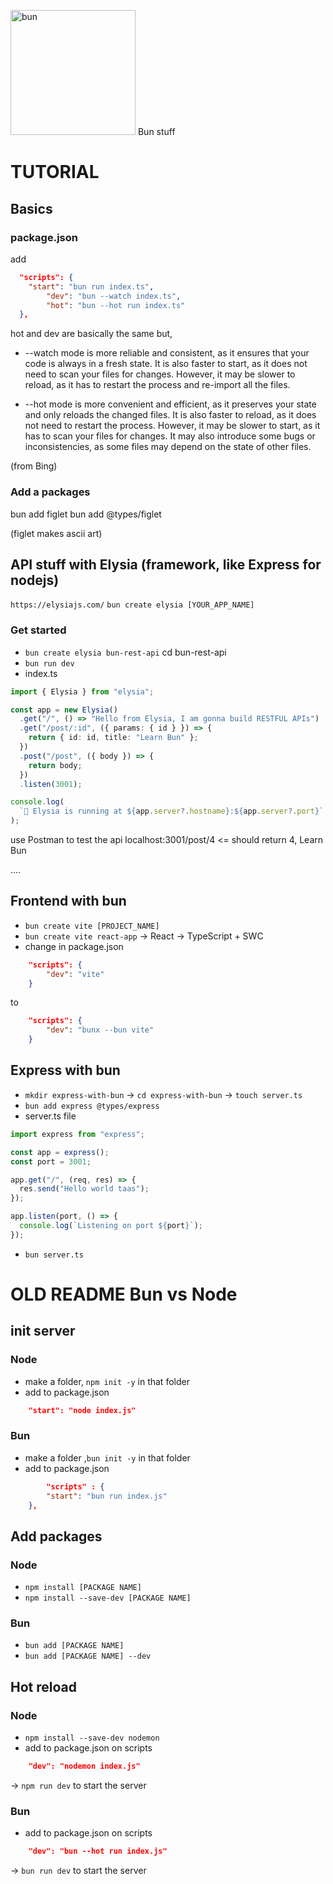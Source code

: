 <img src="https://github.com/reijjo/bun-stuff/assets/95418273/82cceb8d-1b04-4a29-929a-3bd17058461a" alt="bun" height="200px" /> Bun stuff

# TUTORIAL

## Basics

### package.json

add

```json
  "scripts": {
    "start": "bun run index.ts",
		"dev": "bun --watch index.ts",
		"hot": "bun --hot run index.ts"
  },
```

hot and dev are basically the same but,

- --watch mode is more reliable and consistent, as it ensures that your code is always in a fresh state. It is also faster to start, as it does not need to scan your files for changes. However, it may be slower to reload, as it has to restart the process and re-import all the files.

- --hot mode is more convenient and efficient, as it preserves your state and only reloads the changed files. It is also faster to reload, as it does not need to restart the process. However, it may be slower to start, as it has to scan your files for changes. It may also introduce some bugs or inconsistencies, as some files may depend on the state of other files.

(from Bing)

### Add a packages

bun add figlet
bun add @types/figlet

(figlet makes ascii art)

## API stuff with Elysia (framework, like Express for nodejs)

`https://elysiajs.com/`
`bun create elysia [YOUR_APP_NAME]`

### Get started

- `bun create elysia bun-rest-api` cd bun-rest-api
- `bun run dev`
- index.ts

```ts
import { Elysia } from "elysia";

const app = new Elysia()
  .get("/", () => "Hello from Elysia, I am gonna build RESTFUL APIs")
  .get("/post/:id", ({ params: { id } }) => {
    return { id: id, title: "Learn Bun" };
  })
  .post("/post", ({ body }) => {
    return body;
  })
  .listen(3001);

console.log(
  `🦊 Elysia is running at ${app.server?.hostname}:${app.server?.port}`
);
```

use Postman to test the api localhost:3001/post/4 <= should return 4, Learn Bun

....

## Frontend with bun

- `bun create vite [PROJECT_NAME]`
- `bun create vite react-app` -> React -> TypeScript + SWC
- change in package.json

```json
	"scripts": {
		"dev": "vite"
	}
```

to

```json
	"scripts": {
		"dev": "bunx --bun vite"
	}
```

## Express with bun

- `mkdir express-with-bun` -> `cd express-with-bun` -> `touch server.ts`
- `bun add express @types/express`
- server.ts file

```ts
import express from "express";

const app = express();
const port = 3001;

app.get("/", (req, res) => {
  res.send("Hello world taas");
});

app.listen(port, () => {
  console.log(`Listening on port ${port}`);
});
```

- `bun server.ts`

# OLD README Bun vs Node

## init server

### Node

- make a folder, `npm init -y` in that folder
- add to package.json

```json
	"start": "node index.js"
```

### Bun

- make a folder ,`bun init -y` in that folder
- add to package.json

```json
		"scripts" : {
		"start": "bun run index.js"
	},

```

## Add packages

### Node

- `npm install [PACKAGE NAME]`
- `npm install --save-dev [PACKAGE NAME]`

### Bun

- `bun add [PACKAGE NAME]`
- `bun add [PACKAGE NAME] --dev`

## Hot reload

### Node

- `npm install --save-dev nodemon`
- add to package.json on scripts

```json
	"dev": "nodemon index.js"
```

-> `npm run dev` to start the server

### Bun

- add to package.json on scripts

```json
	"dev": "bun --hot run index.js"
```

-> `bun run dev` to start the server
